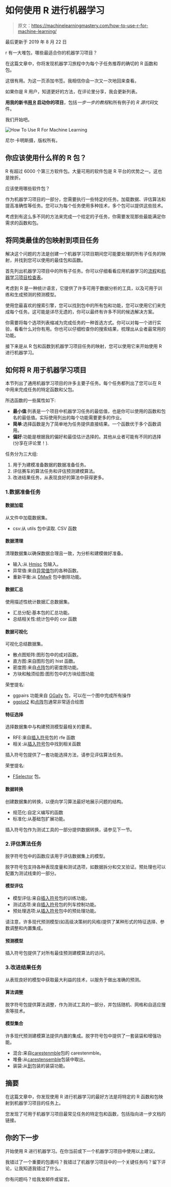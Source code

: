 # 如何使用 R 进行机器学习

> 原文：<https://machinelearningmastery.com/how-to-use-r-for-machine-learning/>

最后更新于 2019 年 8 月 22 日

r 有一大堆包，哪些最适合你的机器学习项目？

在这篇文章中，你将发现机器学习旅程中为每个子任务推荐的确切的 R 函数和包。

这很有用。为这一页添加书签。我相信你会一次又一次地回来查看。

如果你是 R 用户，知道更好的方法，在评论里分享，我会更新列表。

**用我的新书[用 R](https://machinelearningmastery.com/machine-learning-with-r/) 启动你的项目**，包括*一步一步的教程*和所有例子的 *R 源代码*文件。

我们开始吧。

![How To Use R For Machine Learning](img/a1b370e34760a15f2ecf90ad60c1b712.png)

尼尔·卡明斯摄，版权所有。

## 你应该使用什么样的 R 包？

R 有超过 6000 个第三方软件包。大量可用的软件包是 R 平台的优势之一。这也是挫折。

应该使用哪些软件包？

作为机器学习项目的一部分，您需要执行一些特定的任务。加载数据、评估算法和提高准确性等任务。您可以为每个任务使用多种技术，多个包可以提供这些技术。

考虑到有这么多不同的方法来完成一个给定的子任务，你需要发现那些最能满足你需求的函数和包。

## 将同类最佳的包映射到项目任务

解决这个问题的方法是创建一个机器学习项目期间您可能要处理的所有子任务的映射，并找到您可以使用的最佳包和函数。

首先列出机器学习项目中的所有子任务。你可以仔细看看应用机器学习的[流程](https://machinelearningmastery.com/process-for-working-through-machine-learning-problems/)和[机器学习项目检查表](https://machinelearningmastery.com/machine-learning-checklist/)。

考虑到 R 是一种统计语言，它提供了许多可用于数据分析的工具，以及可用于训练和生成预测的预测模型。

使用您最喜欢的搜索引擎，您可以找到包中的所有包和功能，您可以使用它们来完成每个任务。这可能是详尽无遗的，你可以最终有许多不同的候选解决方案。

你需要将每个选项列表缩减为完成任务的一种首选方式。你可以对每一个进行实验，看看什么对你有用。你也可以仔细检查你的搜索结果，梳理出从业者最常用的功能。

接下来是从 R 包和函数到机器学习项目任务的映射，您可以使用它来开始使用 R 进行机器学习。

## 如何将 R 用于机器学习项目

本节列出了通用机器学习项目的许多主要子任务。每个任务都列出了您可以在 R 中用来完成任务的特定函数和父包。

所选函数的一些属性如下:

*   **最小值**:列表是一个项目中机器学习任务的最低值，也是你可以使用的函数和包名的最低值。实际使用列出的每个功能需要更多的作业。
*   **简单**:选择函数是为了简单地为任务提供直接结果。一个函数优于多个函数调用。
*   **偏好**:功能是根据我的偏好和最佳估计选择的。其他从业者可能有不同的选择(分享在评论里！).

任务分为三大组:

1.  用于为建模准备数据的数据准备任务。
2.  评估赛车的算法任务和评估预测建模算法。
3.  改进结果任务，从表现良好的算法中获得更多。

### 1.数据准备任务

#### 数据加载

从文件中加载数据集。

*   csv:从 utils 包中读取. CSV 函数

#### 数据清理

清理数据集以确保数据合理且一致，为分析和建模做好准备。

*   输入:从 [Hmisc](https://cran.r-project.org/web/packages/Hmisc/index.html) 包输入。
*   异常值:来自[异常值](https://cran.r-project.org/web/packages/outliers/index.html)包的各种函数。
*   重新平衡:从 [DMwR](https://cran.r-project.org/web/packages/DMwR/index.html) 包中删除功能。

#### 数据汇总

使用描述性统计数据汇总数据集。

*   汇总分配:基本包的汇总功能。
*   总结相关性:统计包中的 cor 函数

#### 数据可视化

可视化总结数据集。

*   散点图矩阵:图形包中的成对函数。
*   直方图:来自图形包的 hist 函数。
*   密度图:来自[点阵](https://cran.r-project.org/web/packages/lattice/index.html)包的密度图功能。
*   方块和触须绘图:图形包中的方块绘图功能

荣誉提名:

*   ggpairs 功能来自 [GGally](https://cran.r-project.org/web/packages/GGally/index.html) 包，可以在一个图中完成所有操作
*   [ggplot2](https://cran.r-project.org/web/packages/ggplot2/index.html) 和[点阵](https://cran.r-project.org/web/packages/lattice/index.html)包通常非常适合绘图

#### 特征选择

选择数据集中与构建预测模型最相关的要素。

*   RFE:来自[插入符号](https://cran.r-project.org/web/packages/caret/index.html)包的 rfe 函数
*   相关:从[插入符号](https://cran.r-project.org/web/packages/caret/index.html)包中找到相关函数

插入符号包提供了一套功能选择方法，请参见评估算法任务。

荣誉提名:

*   [FSelector](https://cran.r-project.org/web/packages/FSelector/index.html) 包。

#### 数据转换

创建数据集的转换，以便向学习算法最好地展示问题的结构。

*   规范化:自定义编写的函数
*   标准化:从基础包扩展功能。

插入符号包作为测试工具的一部分提供数据转换，请参见下一节。

### 2.评估算法任务

脱字符号包中的函数应该用于评估数据集上的模型。

脱字符号包支持各种表现度量和测试选项，如数据拆分和交叉验证。预处理也可以配置为测试线束的一部分。

#### 模型评估

*   模型评估:来自[插入符号](https://cran.r-project.org/web/packages/caret/index.html)包的训练功能。
*   测试选项:来自[插入符号](https://cran.r-project.org/web/packages/caret/index.html)包的列车控制功能。
*   预处理选项:从[插入符号](https://cran.r-project.org/web/packages/caret/index.html)包中的预处理功能。

请注意，许多现代预测模型(如高级决策树的风格)提供了某种形式的特征选择、参数调整和内置集成。

#### 预测模型

插入符号包提供了对所有最佳预测建模算法的访问。

### 3.改进结果任务

从表现良好的模型中获取最大利益的技术，以服务于做出准确的预测。

#### 算法调整

脱字符号包提供算法调整，作为测试工具的一部分，并包括随机、网格和自适应搜索等技术。

#### 模型集合

许多现代预测建模算法提供内置的集成。脱字符号包中提供了一套装袋和增强功能。

*   混合:来自[carestenmble](https://cran.r-project.org/web/packages/caretEnsemble/index.html)包的 carestenmble。
*   堆叠:从[carestensemble](https://cran.r-project.org/web/packages/caretEnsemble/index.html)包装中取出。
*   装袋:从[到](https://cran.r-project.org/web/packages/ipred/index.html)包装的装袋功能。

## 摘要

在这篇文章中，你发现使用 R 进行机器学习的最好方法是将特定的 R 函数和包映射到机器学习项目的任务上。

您发现了可用于机器学习项目最常见任务的特定包和函数，包括指向进一步文档的链接。

## 你的下一步

开始使用 R 进行机器学习。在你当前或下一个机器学习项目中使用以上建议。

我错过了一个重要的包裹吗？我错过了机器学习项目中的一个关键任务吗？留下评论，让我知道我错过了什么。

你有问题吗？给我发邮件或留言。
